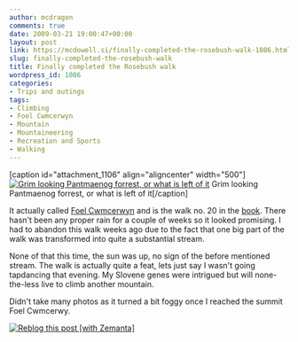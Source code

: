 ```yaml
---
author: mcdragon
comments: true
date: 2009-03-21 19:00:47+00:00
layout: post
link: https://mcdowell.si/finally-completed-the-rosebush-walk-1086.html
slug: finally-completed-the-rosebush-walk
title: Finally completed the Rosebush walk
wordpress_id: 1086
categories:
- Trips and outings
tags:
- Climbing
- Foel Cwmcerwyn
- Mountain
- Mountaineering
- Recreation and Sports
- Walking
---
```


[caption id="attachment_1106" align="aligncenter" width="500"][![Grim looking Pantmaenog forrest, or what is left of it](https://mcdowell.si/wp-content/uploads/2009/03/pantmaenog_forrest1-1.jpg)](https://mcdowell.si/about/gallery?album=Rosebush) Grim looking Pantmaenog forrest, or what is left of it[/caption]

It actually called [Foel Cwmcerwyn](http://en.wikipedia.org/wiki/Foel_Cwmcerwyn) and is the walk no. 20 in the [book](http://www.amazon.co.uk/Walking-Pembrokeshire-Circular-National-Cicerone/dp/1852844310). There hasn't been any proper rain for a couple of weeks so it looked promising. I had to abandon this walk weeks ago due to the fact that one big part of the walk was transformed into quite a substantial stream.

None of that this time, the sun was up, no sign of the before mentioned stream. The walk is actually quite a feat, lets just say I wasn't going tapdancing that evening. My Slovene genes were intrigued but will none-the-less live to climb another mountain.

Didn't take many photos as it turned a bit foggy once I reached the summit Foel Cwmcerwy.


[![Reblog this post [with Zemanta]](http://img.zemanta.com/reblog_e.png?x-id=3f9f3479-d395-4799-b517-e6025ac45b21)](http://reblog.zemanta.com/zemified/3f9f3479-d395-4799-b517-e6025ac45b21/)
